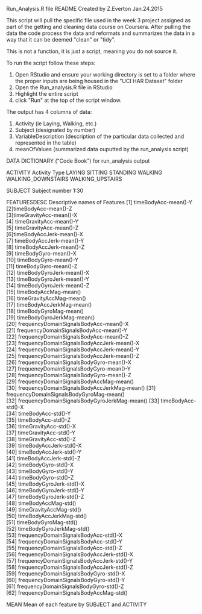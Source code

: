 Run_Analysis.R file README
Created by Z.Everton Jan.24.2015

This script will pull the specific file used in the week 3 project assigned as part of the getting and cleaning data course on Coursera.
After pulling the data the code process the data and reformats and summarizes the data in a way that it can be deemed "clean" or "tidy".

This is not a function, it is just a script, meaning you do not source it. 

To run the script follow these steps:
1. Open RStudio and ensure your working directory is set to a folder where the proper inputs are being housed in the "UCI HAR Dataset" folder
2. Open the Run_analysis.R file in RStudio
3. Highlight the entire script
4. click "Run" at the top of the script window.

The output has 4 columns of data:
1. Activity (ie Laying, Walking, etc.)
2. Subject (designated by number)
3. VariableDescription (description of the particular data collected and represented in the table)
4. meanOfValues (summarized data ouputted by the run_analysis script)

DATA DICTIONARY ("Code Book") for run_analysis output

ACTIVITY
	Activity Type
	   LAYING
	   SITTING
	   STANDING
	   WALKING
	   WALKING_DOWNSTAIRS
	   WALKING_UPSTAIRS

SUBJECT
	Subject number
	   1:30

FEATURESDESC
	Descriptive names of Features
 	   [1] timeBodyAcc-mean()-Y                         
	   [2]timeBodyAcc-mean()-Z                         
	   [3]timeGravityAcc-mean()-X                     
	   [4] timeGravityAcc-mean()-Y                      
	   [5] timeGravityAcc-mean()-Z                      
	   [6]timeBodyAccJerk-mean()-X                    
	   [7] timeBodyAccJerk-mean()-Y                     
	   [8] timeBodyAccJerk-mean()-Z                     
	   [9] timeBodyGyro-mean()-X                       
	  [10] timeBodyGyro-mean()-Y                        
	  [11] timeBodyGyro-mean()-Z                        
	  [12] timeBodyGyroJerk-mean()-X                   
	  [13] timeBodyGyroJerk-mean()-Y                    
	  [14] timeBodyGyroJerk-mean()-Z                    
	  [15] timeBodyAccMag-mean()                       
	  [16] timeGravityAccMag-mean()                     
	  [17] timeBodyAccJerkMag-mean()                    
	  [18] timeBodyGyroMag-mean()                      
	  [19] timeBodyGyroJerkMag-mean()                   
	  [20] frequencyDomainSignalsBodyAcc-mean()-X       
	  [21] frequencyDomainSignalsBodyAcc-mean()-Y      
	  [22] frequencyDomainSignalsBodyAcc-mean()-Z       
	  [23] frequencyDomainSignalsBodyAccJerk-mean()-X   
	  [24] frequencyDomainSignalsBodyAccJerk-mean()-Y  
	  [25] frequencyDomainSignalsBodyAccJerk-mean()-Z   
	  [26] frequencyDomainSignalsBodyGyro-mean()-X      
	  [27] frequencyDomainSignalsBodyGyro-mean()-Y     
	  [28] frequencyDomainSignalsBodyGyro-mean()-Z      
	  [29] frequencyDomainSignalsBodyAccMag-mean()      
	  [30] frequencyDomainSignalsBodyAccJerkMag-mean() 
	  [31] frequencyDomainSignalsBodyGyroMag-mean()     
	  [32] frequencyDomainSignalsBodyGyroJerkMag-mean() 
	  [33] timeBodyAcc-std()-X                         
	  [34] timeBodyAcc-std()-Y                          
	  [35] timeBodyAcc-std()-Z                          
	  [36] timeGravityAcc-std()-X                      
	  [37] timeGravityAcc-std()-Y                       
  	  [38] timeGravityAcc-std()-Z                       
	  [39] timeBodyAccJerk-std()-X                     
	  [40] timeBodyAccJerk-std()-Y                      
	  [41] timeBodyAccJerk-std()-Z                      
	  [42] timeBodyGyro-std()-X                        
	  [43] timeBodyGyro-std()-Y                         
	  [44] timeBodyGyro-std()-Z                         
	  [45] timeBodyGyroJerk-std()-X                    
	  [46] timeBodyGyroJerk-std()-Y                     
	  [47] timeBodyGyroJerk-std()-Z                     
	  [48] timeBodyAccMag-std()                        
	  [49] timeGravityAccMag-std()                      
	  [50] timeBodyAccJerkMag-std()                     
	  [51] timeBodyGyroMag-std()                       
	  [52] timeBodyGyroJerkMag-std()                    
	  [53] frequencyDomainSignalsBodyAcc-std()-X        
	  [54] frequencyDomainSignalsBodyAcc-std()-Y       
	  [55] frequencyDomainSignalsBodyAcc-std()-Z        
	  [56] frequencyDomainSignalsBodyAccJerk-std()-X    
	  [57] frequencyDomainSignalsBodyAccJerk-std()-Y   
	  [58] frequencyDomainSignalsBodyAccJerk-std()-Z    
	  [59] frequencyDomainSignalsBodyGyro-std()-X       
	  [60] frequencyDomainSignalsBodyGyro-std()-Y      
	  [61] frequencyDomainSignalsBodyGyro-std()-Z       
	  [62] frequencyDomainSignalsBodyAccMag-std()

MEAN
	Mean of each feature by SUBJECT and ACTIVITY	   